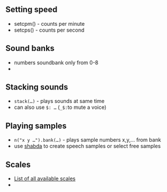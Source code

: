 ## Setting speed

+ setcpm() - counts per minute
+ setcps() - counts per second 

## Sound banks

+ numbers soundbank only from 0-8
+ 

## Stacking sounds

+ `stack(…)` - plays sounds at same time
+ can also use `$: …` (`_$:`to mute a voice)
 
## Playing samples

+ `n("x y …").bank(…)` - plays sample numbers x,y,… from bank
+ use [shabda](https://shabda.ndre.gr/) to create speech samples or select free samples

## Scales

+ [List of all available scales](https://github.com/tonaljs/tonal/blob/main/packages/scale-type/data.ts)
+  
